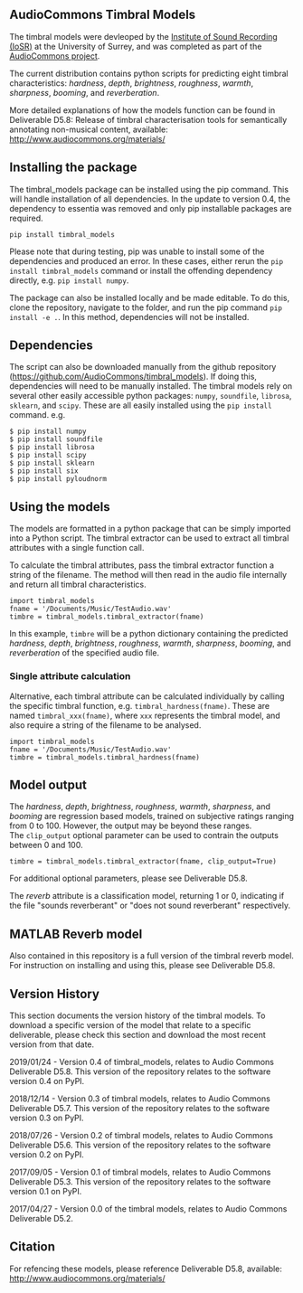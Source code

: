 ## AudioCommons Timbral Models
The timbral models were devleoped by the [Institute of Sound Recording (IoSR)](http://www.iosr.uk/projects/AudioCommons/) at the University of Surrey, and was completed as part of the [AudioCommons project](https://www.audiocommons.org).  

The current distribution contains python scripts for predicting eight timbral characteristics: *hardness*, *depth*, *brightness*, *roughness*, *warmth*, *sharpness*, *booming*, and *reverberation*.  

More detailed explanations of how the models function can be found in Deliverable D5.8: Release of timbral characterisation tools for semantically annotating non-musical content, available: http://www.audiocommons.org/materials/


## Installing the package
The timbral_models package can be installed using the pip command.  This will handle installation of all dependencies.  In the update to version 0.4, the dependency to essentia was removed and only pip installable packages are required.
```
pip install timbral_models
```

Please note that during testing, pip was unable to install some of the dependencies and produced an error.  In these cases, either rerun the `pip install timbral_models` command or install the offending dependency directly, e.g. `pip install numpy`. 

The package can also be installed locally and be made editable.  To do this, clone the repository, navigate to the folder, and run the pip command `pip install -e .`.  In this method, dependencies will not be installed.
  

## Dependencies
The script can also be downloaded manually from the github repository (https://github.com/AudioCommons/timbral_models).  If doing this, dependencies will need to be manually installed.  The timbral models rely on several other easily accessible python packages: `numpy`, `soundfile`, `librosa`, `sklearn`, and `scipy`.  These are all easily installed using the `pip install` command.  e.g.
```
$ pip install numpy
$ pip install soundfile
$ pip install librosa
$ pip install scipy
$ pip install sklearn
$ pip install six
$ pip install pyloudnorm   
```


## Using the models
The models are formatted in a python package that can be simply imported into a Python script.
The timbral extractor can be used to extract all timbral attributes with a single function call.

To calculate the timbral attributes, pass the timbral extractor function a string of the filename.  The method will then read in the audio file internally and return all timbral characteristics.
```
import timbral_models
fname = '/Documents/Music/TestAudio.wav'
timbre = timbral_models.timbral_extractor(fname)
```
In this example, `timbre` will be a python dictionary containing the predicted *hardness*, *depth*, *brightness*, *roughness*, *warmth*, *sharpness*, *booming*, and *reverberation* of the specified audio file.  


### Single attribute calculation

Alternative, each timbral attribute can be calculated individually by calling the specific timbral function, e.g. `timbral_hardness(fname)`.
These are named `timbral_xxx(fname)`, where `xxx` represents the timbral model, and also require a string of the filename to be analysed.
```
import timbral_models
fname = '/Documents/Music/TestAudio.wav'
timbre = timbral_models.timbral_hardness(fname)
```


## Model output
The *hardness*, *depth*, *brightness*, *roughness*, *warmth*, *sharpness*, and *booming* are regression based models, trained on subjective ratings ranging from 0 to 100.  However, the output may be beyond these ranges.   
The `clip_output` optional parameter can be  used to contrain the outputs between 0 and 100.
```
timbre = timbral_models.timbral_extractor(fname, clip_output=True)
```   
For additional optional parameters, please see Deliverable D5.8.

The *reverb* attribute is a classification model, returning 1 or 0, indicating if the file "sounds reverberant" or "does not sound reverberant" respectively.


## MATLAB Reverb model
Also contained in this repository is a full version of the timbral reverb model.  For instruction on installing and using this, please see Deliverable D5.8.

## Version History
This section documents the version history of the timbral models.  To download a specific version of the model that relate to a specific deliverable, please check this section and download the most recent version from that date.

2019/01/24 - Version 0.4 of timbral_models, relates to Audio Commons Deliverable D5.8.  This version of the repository relates to the software version 0.4 on PyPI.

2018/12/14 - Version 0.3 of timbral models, relates to Audio Commons Deliverable D5.7. This version of the repository relates to the software version 0.3 on PyPI.

2018/07/26 - Version 0.2 of timbral models, relates to Audio Commons Deliverable D5.6.  This version of the repository relates to the software version 0.2 on PyPI. 

2017/09/05 - Version 0.1 of timbral models, relates to Audio Commons Deliverable D5.3.  This version of the repository relates to the software version 0.1 on PyPI.

2017/04/27 - Version 0.0 of the timbral models, relates to Audio Commons Deliverable D5.2. 


## Citation
For refencing these models, please reference Deliverable D5.8, available: http://www.audiocommons.org/materials/
